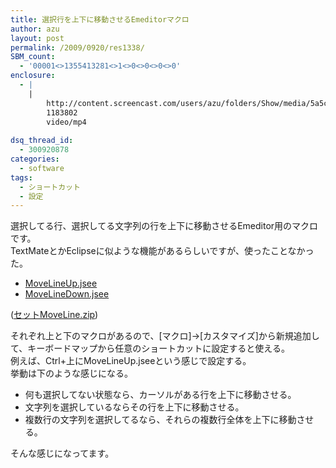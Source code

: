 ```yaml
---
title: 選択行を上下に移動させるEmeditorマクロ
author: azu
layout: post
permalink: /2009/0920/res1338/
SBM_count:
  - '00001<>1355413281<>1<>0<>0<>0<>0'
enclosure:
  - |
    |
        http://content.screencast.com/users/azu/folders/Show/media/5a5c69b2-369d-4314-bd77-17475c24e1c1/emeditor.mp4
        1183802
        video/mp4
        
dsq_thread_id:
  - 300920878
categories:
  - software
tags:
  - ショートカット
  - 設定
---
```

選択してる行、選択してる文字列の行を上下に移動させるEmeditor用のマクロです。  
TextMateとかEclipseに似ような機能があるらしいですが、使ったことなかった。

*   [MoveLineUp.jsee][1]
*   [MoveLineDown.jsee][2]

([セットMoveLine.zip][3])

それぞれ上と下のマクロがあるので、[マクロ]→[カスタマイズ]から新規追加して、キーボードマップから任意のショートカットに設定すると使える。  
例えば、Ctrl+上にMoveLineUp.jseeという感じで設定する。  
挙動は下のような感じになる。

<!--more-->



*   何も選択してない状態なら、カーソルがある行を上下に移動させる。
*   文字列を選択しているならその行を上下に移動させる。
*   複数行の文字列を選択してるなら、それらの複数行全体を上下に移動させる。

そんな感じになってます。

<br class="spacer_" />

 [1]: http://efcl.info/wp-content/uploads/2009/09/MoveLineUp.jsee
 [2]: http://efcl.info/wp-content/uploads/2009/09/MoveLineDown.jsee
 [3]: http://efcl.info/wp-content/uploads/2009/09/MoveLine.zip
